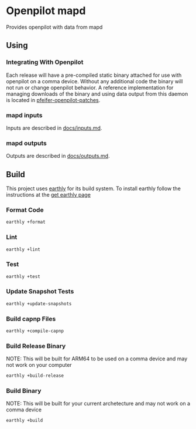 # Openpilot mapd
Provides openpilot with data from mapd

## Using
### Integrating With Openpilot
Each release will have a pre-compiled static binary attached for use with
openpilot on a comma device. Without any additional code the binary will not run
or change openpilot behavior. A reference implementation for managing downloads
of the binary and using data output from this daemon is located in
[pfeifer-openpilot-patches](https://github.com/pfeiferj/openpilot/tree/pfeifer-openpilot-patches/mapd).

### mapd inputs
Inputs are described in [docs/inputs.md](./docs/inputs.md).

### mapd outputs
Outputs are described in [docs/outputs.md](./docs/outputs.md).

## Build
This project uses [earthly](https://github.com/earthly/earthly/) for its build
system. To install earthly follow the instructions at the
[get earthly page](https://earthly.dev/get-earthly)

### Format Code
```bash
earthly +format
```

### Lint
```bash
earthly +lint
```

### Test
```bash
earthly +test
```

### Update Snapshot Tests
```bash
earthly +update-snapshots
```

### Build capnp Files
```bash
earthly +compile-capnp
```

### Build Release Binary
NOTE: This will be built for ARM64 to be used on a comma device and may not work
on your computer
```bash
earthly +build-release
```

### Build Binary
NOTE: This will be built for your current archetecture and may not work on a
comma device
```bash
earthly +build
```

